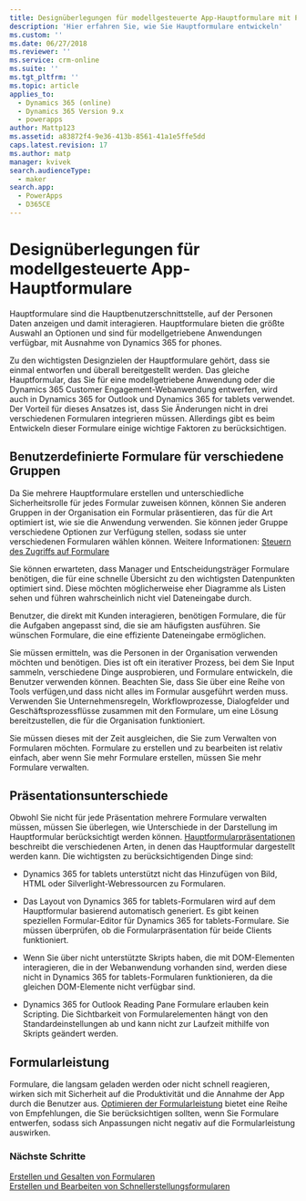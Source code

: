 ```yaml
---
title: Designüberlegungen für modellgesteuerte App-Hauptformulare mit PowerApps | MicrosoftDocs
description: 'Hier erfahren Sie, wie Sie Hauptformulare entwickeln'
ms.custom: ''
ms.date: 06/27/2018
ms.reviewer: ''
ms.service: crm-online
ms.suite: ''
ms.tgt_pltfrm: ''
ms.topic: article
applies_to:
  - Dynamics 365 (online)
  - Dynamics 365 Version 9.x
  - powerapps
author: Mattp123
ms.assetid: a83872f4-9e36-413b-8561-41a1e5ffe5dd
caps.latest.revision: 17
ms.author: matp
manager: kvivek
search.audienceType:
  - maker
search.app:
  - PowerApps
  - D365CE
---
```

# <a name="design-considerations-for-model-driven-app-main-forms"></a>Designüberlegungen für modellgesteuerte App-Hauptformulare

Hauptformulare sind die Hauptbenutzerschnittstelle, auf der Personen Daten anzeigen und damit interagieren. Hauptformulare bieten die größte Auswahl an Optionen und sind für modellgetriebene Anwendungen verfügbar, mit Ausnahme von Dynamics 365 for phones.  
  
 Zu den wichtigsten Designzielen der Hauptformulare gehört, dass sie einmal entworfen und überall bereitgestellt werden. Das gleiche Hauptformular, das Sie für eine modellgetriebene Anwendung oder die Dynamics 365 Customer Engagement-Webanwendung entwerfen, wird auch in Dynamics 365 for Outlook und Dynamics 365 for tablets verwendet. Der Vorteil für dieses Ansatzes ist, dass Sie Änderungen nicht in drei verschiedenen Formularen integrieren müssen. Allerdings gibt es beim Entwickeln dieser Formulare einige wichtige Faktoren zu berücksichtigen.  
  
<a name="BKMK_CustomFormsForGroups"></a>   

## <a name="custom-forms-for-different-groups"></a>Benutzerdefinierte Formulare für verschiedene Gruppen  
 Da Sie mehrere Hauptformulare erstellen und unterschiedliche Sicherheitsrolle für jedes Formular zuweisen können, können Sie anderen Gruppen in der Organisation ein Formular präsentieren, das für die Art optimiert ist, wie sie die Anwendung verwenden. Sie können jeder Gruppe verschiedene Optionen zur Verfügung stellen, sodass sie unter verschiedenen Formularen wählen können. Weitere Informationen: [Steuern des Zugriffs auf Formulare](control-access-forms.md)  
  
 Sie können erwarteten, dass Manager und Entscheidungsträger Formulare benötigen, die für eine schnelle Übersicht zu den wichtigsten Datenpunkten optimiert sind. Diese möchten möglicherweise eher Diagramme als Listen sehen und führen wahrscheinlich nicht viel Dateneingabe durch.  
  
 Benutzer, die direkt mit Kunden interagieren, benötigen Formulare, die für die Aufgaben angepasst sind, die sie am häufigsten ausführen. Sie wünschen Formulare, die eine effiziente Dateneingabe ermöglichen.  
  
 Sie müssen ermitteln, was die Personen in der Organisation verwenden möchten und benötigen. Dies ist oft ein iterativer Prozess, bei dem Sie Input sammeln, verschiedene Dinge ausprobieren, und Formulare entwickeln, die Benutzer verwenden können. Beachten Sie, dass Sie über eine Reihe von Tools verfügen,und dass nicht alles im Formular ausgeführt werden muss. Verwenden Sie Unternehmensregeln, Workflowprozesse, Dialogfelder und Geschäftsprozessflüsse zusammen mit den Formulare, um eine Lösung bereitzustellen, die für die Organisation funktioniert.  
  
 Sie müssen dieses mit der Zeit ausgleichen, die Sie zum Verwalten von Formularen möchten. Formulare zu erstellen und zu bearbeiten ist relativ einfach, aber wenn Sie mehr Formulare erstellen, müssen Sie mehr Formulare verwalten.  
  
<a name="BKMK_PresentationDifferences"></a>   
## <a name="presentation-differences"></a>Präsentationsunterschiede  
 Obwohl Sie nicht für jede Präsentation mehrere Formulare verwalten müssen, müssen Sie überlegen, wie Unterschiede in der Darstellung im Hauptformular berücksichtigt werden können. [Hauptformularpräsentationen](main-form-presentations.md) beschreibt die verschiedenen Arten, in denen das Hauptformular dargestellt werden kann. Die wichtigsten zu berücksichtigenden Dinge sind:  
  
- Dynamics 365 for tablets unterstützt nicht das Hinzufügen von Bild, HTML oder Silverlight-Webressourcen zu Formularen.  
  
-   Das Layout von Dynamics 365 for tablets-Formularen wird auf dem Hauptformular basierend automatisch generiert. Es gibt keinen speziellen Formular-Editor für Dynamics 365 for tablets-Formulare. Sie müssen überprüfen, ob die Formularpräsentation für beide Clients funktioniert.  
  
-   Wenn Sie über nicht unterstützte Skripts haben, die mit DOM-Elementen interagieren, die in der Webanwendung vorhanden sind, werden diese nicht in Dynamics 365 for tablets-Formularen funktionieren, da die gleichen DOM-Elemente nicht verfügbar sind.  
  
- Dynamics 365 for Outlook Reading Pane Formulare erlauben kein Scripting. Die Sichtbarkeit von Formularelementen hängt von den Standardeinstellungen ab und kann nicht zur Laufzeit mithilfe von Skripts geändert werden.  
  
<a name="BKMK_FormPerformance"></a>   
## <a name="form-performance"></a>Formularleistung  
 Formulare, die langsam geladen werden oder nicht schnell reagieren, wirken sich mit Sicherheit auf die Produktivität und die Annahme der App durch die Benutzer aus. [Optimieren der Formularleistung](optimize-form-performance.md) bietet eine Reihe von Empfehlungen, die Sie berücksichtigen sollten, wenn Sie Formulare entwerfen, sodass sich Anpassungen nicht negativ auf die Formularleistung auswirken.  
  
### <a name="next-steps"></a>Nächste Schritte 
 [Erstellen und Gesalten von Formularen](create-design-forms.md)    
 [Erstellen und Bearbeiten von Schnellerstellungsformularen](create-edit-quick-create-forms.md)   

 
